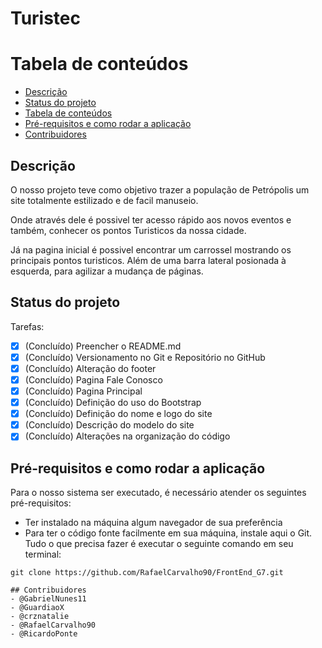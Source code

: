# Turistec

Tabela de conteúdos
===================
* [Descrição](#descrição)
* [Status do projeto](#status-do-projeto)
* [Tabela de conteúdos](#tabela-de-conteúdos)
* [Pré-requisitos e como rodar a aplicação](#pré-requisitos-e-como-rodar-a-aplicação)
* [Contribuidores](#contribuidores)

## Descrição 

O nosso projeto teve como objetivo trazer a população de Petrópolis um site totalmente estilizado e de facil manuseio.

Onde através dele é possivel ter acesso rápido aos novos eventos e também, conhecer os pontos Turisticos da nossa cidade.



Já na pagina inicial é possivel encontrar um carrossel mostrando os principais pontos turisticos.
Além de uma barra lateral posionada à esquerda, para agilizar a mudança de páginas.

## Status do projeto

Tarefas: 

- [x] (Concluído) Preencher o README.md
- [x] (Concluído) Versionamento no Git e Repositório no GitHub
- [x] (Concluído) Alteração do footer
- [x] (Concluído) Pagina Fale Conosco
- [x] (Concluído) Pagina Principal
- [x] (Concluído) Definição do uso do Bootstrap
- [x] (Concluído) Definição do nome e logo do site
- [x] (Concluído) Descrição do modelo do site
- [x] (Concluído) Alterações na organização do código

## Pré-requisitos e como rodar a aplicação

Para o nosso sistema ser executado, é necessário atender os seguintes pré-requisitos:
- Ter instalado na máquina algum navegador de sua preferência
- Para ter o código fonte facilmente em sua máquina, instale aqui o Git. Tudo o que precisa fazer é executar o seguinte comando em seu terminal: 
```
git clone https://github.com/RafaelCarvalho90/FrontEnd_G7.git

## Contribuidores
- @GabrielNunes11
- @GuardiaoX
- @crznatalie
- @RafaelCarvalho90
- @RicardoPonte



